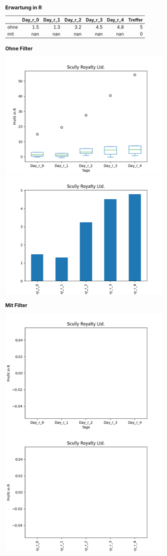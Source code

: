 ### Erwartung in R
|      |   Day_r_0 |   Day_r_1 |   Day_r_2 |   Day_r_3 |   Day_r_4 |   Treffer |
|:-----|----------:|----------:|----------:|----------:|----------:|----------:|
| ohne |       1.5 |       1.3 |       3.2 |       4.5 |       4.8 |         5 |
| mit  |     nan   |     nan   |     nan   |     nan   |     nan   |         0 |

### Ohne Filter
![image info](./data/SRL_box_all.png)
![image info](./data/SRL_median_all.png)

### Mit Filter
![image info](./data/SRL_box_filtered.png)
![image info](./data/SRL_median_filtered.png)